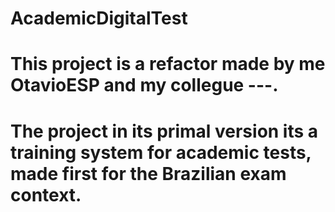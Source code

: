 # AcademicDigitalTest
# This project is a refactor made by me OtavioESP and my collegue ---.
# The project in its primal version its a training system for academic tests, made first for the Brazilian exam context.
